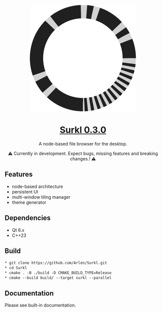 <div align="center">
<p>
    <a href="https://www.youtube.com/embed/FYBRVgq3kfs?si=ypbDvkBNWpyWaouh" target="_blank">
        <img src="share/logo/scalable/surkl.svg"  alt="watch the demo">
    </a>
</p>

[Surkl 0.3.0](https://www.youtube.com/watch?v=FYBRVgq3kfs)
===========

A node-based file browser for the desktop.

⚠ Currently in development. Expect bugs, missing features and breaking changes.! ⚠

</div>

Features
--------

* node-based architecture
* persistent UI
* multi-window tiling manager
* theme generator

Dependencies
------------
* Qt 6.x
* C++23

Build
-----

```
* git clone https://github.com/Arlen/Surkl.git
* cd Surkl
* cmake . -B ./build -D CMAKE_BUILD_TYPE=Release
* cmake --build build/ --target surkl --parallel
```

Documentation
-------------
Please see built-in documentation.